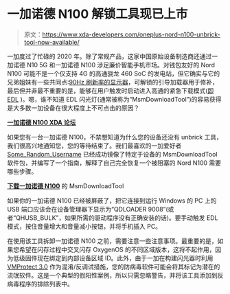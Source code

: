 # 一加诺德 N100 解锁工具现已上市

> 原文：<https://www.xda-developers.com/oneplus-nord-n100-unbrick-tool-now-available/>

一加度过了忙碌的 2020 年。除了常规产品，这家中国原始设备制造商还通过一加诺德 N10 5G 和一加诺德 N100 涉足廉价智能手机市场。对钱包友好的 Nord N100 可能不是一个仅支持 4G 的高通骁龙 460 SoC 的发电站，但它确实与它的兄弟姐妹有一些共同点:[90Hz 刷新率的显示器](https://www.xda-developers.com/oneplus-nord-n100-90hz-display/)，可解锁的引导加载器用于修补，最后但并非最不重要的是，能够在用户触发时启动进入高通的紧急下载模式([即 EDL](https://www.xda-developers.com/exploit-qualcomm-edl-xiaomi-oneplus-nokia/) )。嗯，谁不知道 EDL 闪光灯(通常被称为“MsmDownloadTool”)的容易获得是大多数一加设备在很大程度上不可点击的原因？

**[一加诺德 N100 XDA 论坛](https://forum.xda-developers.com/c/oneplus-nord-n100.11817/)**

如果您有一台一加诺德 N100，不禁想知道为什么您的设备还没有 unbrick 工具，我们很高兴地通知您，您的等待结束了。我们最喜欢的一加爱好者 [Some_Random_Username](https://forum.xda-developers.com/m/some_random_username.8234677/) 已经成功镜像了特定于设备的 MsmDownloadTool 软件包，并编写了一个指南，解释了自己完全恢复一个被阻塞的 Nord N100 需要哪些步骤。

**[下载一加诺德 N100](https://forum.xda-developers.com/t/opn100-oos-83ba-unbrick-tool-to-restore-your-device-to-oxygenos.4217855/)** 的 MsmDownloadTool

如果你的一加诺德 N100 已经被屏蔽了，把它连接到运行 Windows 的 PC 上的 USB 端口应该会在设备管理器下显示为“QDLOADER 9008”(或者“QHUSB_BULK”，如果所需的驱动程序没有正确安装的话)。要手动触发 EDL 模式，按住音量增大和音量减小按钮，并将手机插入 PC。

在使用该工具拆卸一加诺德 N100 之前，需要注意一些注意事项。最重要的是，如果您希望在闪存过程中交叉闪存 OxygenOS 的不同区域版本，这将不起作用，因为低级固件现在绑定到内部设备区域 ID。此外，由于一加在构建闪光器时利用 [VMProtect 3.0](https://vmpsoft.com/20150825/vmprotect-3-0/) 作为混淆/反调试措施，您的防病毒软件可能会将其标记为潜在的流氓软件。这是一个典型的假阳性案例，所以只需忽略警告，并将该工具添加到反病毒程序的排除列表中。
